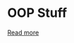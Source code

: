 # OOP Stuff

[Read more](https://paper.dropbox.com/doc/OOP--AXsR1ogt1m22KSJQkgwUDpDUAQ-5yYqKIf0RM33jjxvlc0Uc)
